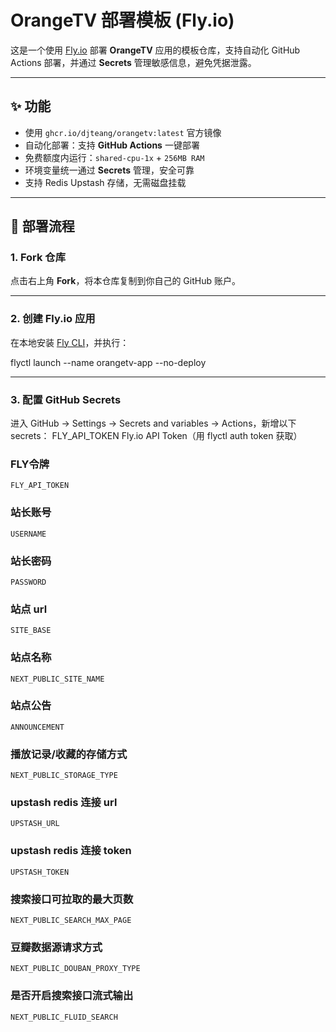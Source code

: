 # OrangeTV 部署模板 (Fly.io)

这是一个使用 [Fly.io](https://fly.io) 部署 **OrangeTV** 应用的模板仓库，支持自动化 GitHub Actions 部署，并通过 **Secrets** 管理敏感信息，避免凭据泄露。

---

## ✨ 功能

- 使用 `ghcr.io/djteang/orangetv:latest` 官方镜像
- 自动化部署：支持 **GitHub Actions** 一键部署
- 免费额度内运行：`shared-cpu-1x` + `256MB RAM`
- 环境变量统一通过 **Secrets** 管理，安全可靠
- 支持 Redis Upstash 存储，无需磁盘挂载

---

## 🚀 部署流程

### 1. Fork 仓库
点击右上角 **Fork**，将本仓库复制到你自己的 GitHub 账户。

---

### 2. 创建 Fly.io 应用
在本地安装 [Fly CLI](https://fly.io/docs/hands-on/install-flyctl/)，并执行：


flyctl launch --name orangetv-app --no-deploy



---

### 3. 配置 GitHub Secrets

进入 GitHub → Settings → Secrets and variables → Actions，新增以下 secrets：
FLY_API_TOKEN	Fly.io API Token（用 flyctl auth token 获取）

### FLY令牌
```
FLY_API_TOKEN
```

### 站长账号
```
USERNAME
```

### 站长密码
```
PASSWORD
```

### 站点 url
```
SITE_BASE
```

### 站点名称	
```
NEXT_PUBLIC_SITE_NAME
```

### 站点公告
```
ANNOUNCEMENT
```

### 播放记录/收藏的存储方式
```
NEXT_PUBLIC_STORAGE_TYPE
```

### upstash redis 连接 url
```
UPSTASH_URL
```

### upstash redis 连接 token
```
UPSTASH_TOKEN
```

### 搜索接口可拉取的最大页数
```
NEXT_PUBLIC_SEARCH_MAX_PAGE
```

### 豆瓣数据源请求方式
```
NEXT_PUBLIC_DOUBAN_PROXY_TYPE
```

### 是否开启搜索接口流式输出
```
NEXT_PUBLIC_FLUID_SEARCH
```
```
